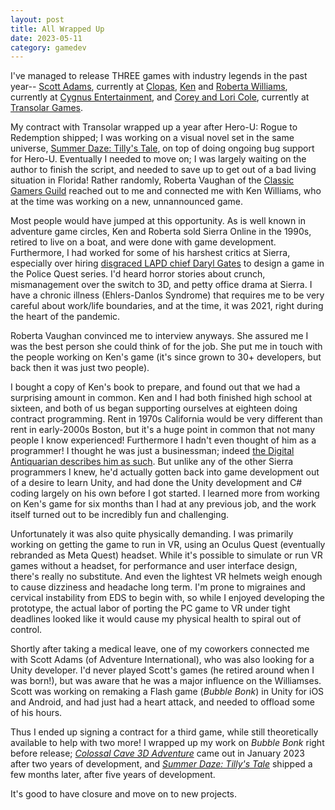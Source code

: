 ```yaml
--- 
layout: post
title: All Wrapped Up
date: 2023-05-11
category: gamedev
---
```

I've managed to release THREE games with industry legends in the past year-- [Scott Adams](https://en.wikipedia.org/wiki/Scott_Adams_(game_designer)), currently at [Clopas](https://www.clopas.net/), [Ken](https://en.wikipedia.org/wiki/Ken_Williams_(game_developer)) and [Roberta Williams](https://en.wikipedia.org/wiki/Roberta_Williams), currently at [Cygnus Entertainment](https://cygnusentertainment.com/), and [Corey and Lori Cole](https://en.wikipedia.org/wiki/The_Coles), currently at [Transolar Games](https://www.twitch.tv/transolargames). 

My contract with Transolar wrapped up a year after Hero-U: Rogue to Redemption shipped; I was working on a visual novel set in the same universe, [Summer Daze: Tilly's Tale](https://store.steampowered.com/app/1139490/Summer_Daze_Tillys_Tale/), on top of doing ongoing bug support for Hero-U. Eventually I needed to move on; I was largely waiting on the author to finish the script, and needed to save up to get out of a bad living situation in Florida! Rather randomly, Roberta Vaughan of the [Classic Gamers Guild](https://www.facebook.com/groups/ClassicGamersGuild/) reached out to me and connected me with Ken Williams, who at the time was working on a new, unnannounced game.

Most people would have jumped at this opportunity. As is well known in adventure game circles, Ken and Roberta sold Sierra Online in the 1990s, retired to live on a boat, and were done with game development. Furthermore, I had worked for some of his harshest critics at Sierra, especially over hiring [disgraced LAPD chief Daryl Gates](https://www.filfre.net/2019/07/chief-gates-comes-to-oakhurst-a-cop-drama/) to design a game in the Police Quest series. I'd heard horror stories about crunch, mismanagement over the switch to 3D, and petty office drama at Sierra. I have a chronic illness (Ehlers-Danlos Syndrome) that requires me to be very careful about work/life boundaries, and at the time, it was 2021, right during the heart of the pandemic.

Roberta Vaughan convinced me to interview anyways. She assured me I was the best person she could think of for the job. She put me in touch with the people working on Ken's game (it's since grown to 30+ developers, but back then it was just two people).

I bought a copy of Ken's book to prepare, and found out that we had a surprising amount in common. Ken and I had both finished high school at sixteen, and both of us began supporting ourselves at eighteen doing contract programming. Rent in 1970s California would be very different than rent in early-2000s Boston, but it's a huge point in common that not many people I know experienced! Furthermore I hadn't even thought of him as a programmer! I thought he was just a businessman; indeed [the Digital Antiquarian describes him as such](https://www.filfre.net/2011/10/ken-and-roberta/). But unlike any of the other Sierra programmers I knew, he'd actually gotten back into game development out of a desire to learn Unity, and had done the Unity development and C# coding largely on his own before I got started. I learned more from working on Ken's game for six months than I had at any previous job, and the work itself turned out to be incredibly fun and challenging.

Unfortunately it was also quite physically demanding. I was primarily working on getting the game to run in VR, using an Oculus Quest (eventually rebranded as Meta Quest) headset. While it's possible to simulate or run VR games without a headset, for performance and user interface design, there's really no substitute. And even the lightest VR helmets weigh enough to cause dizziness and headache long term. I'm prone to migraines and cervical instability from EDS to begin with, so while I enjoyed developing the prototype, the actual labor of porting the PC game to VR under tight deadlines looked like it would cause my physical health to spiral out of control. 

Shortly after taking a medical leave, one of my coworkers connected me with Scott Adams (of Adventure International), who was also looking for a Unity developer. I'd never played Scott's games (he retired around when I was born!), but was aware that he was a major influence on the Williamses. Scott was working on remaking a Flash game (_Bubble Bonk_) in Unity for iOS and Android, and had just had a heart attack, and needed to offload some of his hours. 

Thus I ended up signing a contract for a third game, while still theoretically available to help with two more! I wrapped up my work on _Bubble Bonk_ right before release; _[Colossal Cave 3D Adventure](https://www.colossalcave3d.com/)_ came out in January 2023 after two years of development, and _[Summer Daze: Tilly's Tale](https://store.steampowered.com/app/1139490/Summer_Daze_Tillys_Tale/)_ shipped a few months later, after five years of development.

It's good to have closure and move on to new projects.
